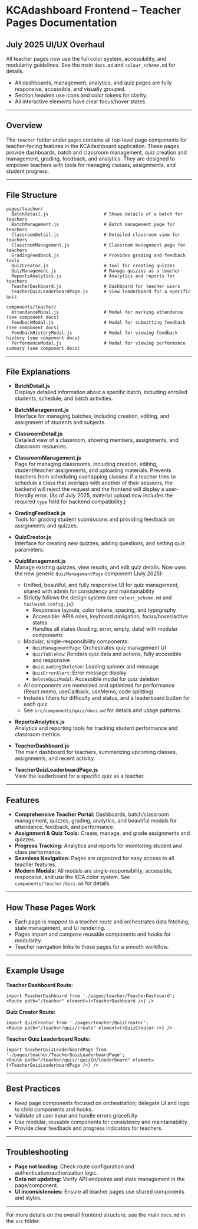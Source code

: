 # KCAdashboard Frontend – Teacher Pages Documentation

## July 2025 UI/UX Overhaul

All teacher pages now use the full color system, accessibility, and modularity guidelines. See the main `docs.md` and `colour_scheme.md` for details.

- All dashboards, management, analytics, and quiz pages are fully responsive, accessible, and visually grouped.
- Section headers use icons and color tokens for clarity.
- All interactive elements have clear focus/hover states.

---

## Overview

The `teacher` folder under `pages` contains all top-level page components for teacher-facing features in the KCAdashboard application. These pages provide dashboards, batch and classroom management, quiz creation and management, grading, feedback, and analytics. They are designed to empower teachers with tools for managing classes, assignments, and student progress.

---

## File Structure


```
pages/teacher/
  BatchDetail.js                     # Shows details of a batch for teachers
  BatchManagement.js                 # Batch management page for teachers
  ClassroomDetail.js                 # Detailed classroom view for teachers
  ClassroomManagement.js             # Classroom management page for teachers
  GradingFeedback.js                 # Provides grading and feedback tools
  QuizCreator.js                     # Tool for creating quizzes
  QuizManagement.js                  # Manage quizzes as a teacher
  ReportsAnalytics.js                # Analytics and reports for teachers
  TeacherDashboard.js                # Dashboard for teacher users
  TeacherQuizLeaderboardPage.js      # View leaderboard for a specific quiz

components/teacher/
  AttendanceModal.js                 # Modal for marking attendance (see component docs)
  FeedbackModal.js                   # Modal for submitting feedback (see component docs)
  FeedbackHistoryModal.js            # Modal for viewing feedback history (see component docs)
  PerformanceModal.js                # Modal for viewing performance summary (see component docs)
```

---

## File Explanations

- **BatchDetail.js**  
  Displays detailed information about a specific batch, including enrolled students, schedule, and batch activities.

- **BatchManagement.js**  
  Interface for managing batches, including creation, editing, and assignment of students and subjects.

- **ClassroomDetail.js**  
  Detailed view of a classroom, showing members, assignments, and classroom resources.

- **ClassroomManagement.js**  
  Page for managing classrooms, including creation, editing, student/teacher assignments, and uploading materials. Prevents teachers from scheduling overlapping classes: if a teacher tries to schedule a class that overlaps with another of their sessions, the backend will reject the request and the frontend will display a user-friendly error. (As of July 2025, material upload now includes the required `type` field for backend compatibility.)

- **GradingFeedback.js**  
  Tools for grading student submissions and providing feedback on assignments and quizzes.

- **QuizCreator.js**  
  Interface for creating new quizzes, adding questions, and setting quiz parameters.


- **QuizManagement.js**  
  Manage existing quizzes, view results, and edit quiz details. Now uses the new generic `QuizManagementPage` component (July 2025):
  - Unified, beautiful, and fully responsive UI for quiz management, shared with admin for consistency and maintainability
  - Strictly follows the design system (see `colour_scheme.md` and `tailwind.config.js`):
    - Responsive layouts, color tokens, spacing, and typography
    - Accessible: ARIA roles, keyboard navigation, focus/hover/active states
    - Handles all states (loading, error, empty, data) with modular components
  - Modular, single-responsibility components:
    - `QuizManagementPage`: Orchestrates quiz management UI
    - `QuizTableRow`: Renders quiz data and actions, fully accessible and responsive
    - `QuizLoadingSkeleton`: Loading spinner and message
    - `QuizErrorAlert`: Error message display
    - `DeleteQuizModal`: Accessible modal for quiz deletion
  - All components are memoized and optimized for performance (React.memo, useCallback, useMemo, code splitting)
  - Includes filters for difficulty and status, and a leaderboard button for each quiz
  - See `src/components/quiz/docs.md` for details and usage patterns.

- **ReportsAnalytics.js**  
  Analytics and reporting tools for tracking student performance and classroom metrics.

- **TeacherDashboard.js**  
  The main dashboard for teachers, summarizing upcoming classes, assignments, and recent activity.

- **TeacherQuizLeaderboardPage.js**  
  View the leaderboard for a specific quiz as a teacher.

---


## Features

- **Comprehensive Teacher Portal:** Dashboards, batch/classroom management, quizzes, grading, analytics, and beautiful modals for attendance, feedback, and performance.
- **Assignment & Quiz Tools:** Create, manage, and grade assignments and quizzes.
- **Progress Tracking:** Analytics and reports for monitoring student and class performance.
- **Seamless Navigation:** Pages are organized for easy access to all teacher features.
- **Modern Modals:** All modals are single-responsibility, accessible, responsive, and use the KCA color system. See `components/teacher/docs.md` for details.

---

## How These Pages Work

- Each page is mapped to a teacher route and orchestrates data fetching, state management, and UI rendering.
- Pages import and compose reusable components and hooks for modularity.
- Teacher navigation links to these pages for a smooth workflow.

---

## Example Usage

**Teacher Dashboard Route:**
```
import TeacherDashboard from './pages/teacher/TeacherDashboard';
<Route path="/teacher" element={<TeacherDashboard />} />
```

**Quiz Creator Route:**
```
import QuizCreator from './pages/teacher/QuizCreator';
<Route path="/teacher/quiz/create" element={<QuizCreator />} />
```

**Teacher Quiz Leaderboard Route:**
```
import TeacherQuizLeaderboardPage from './pages/teacher/TeacherQuizLeaderboardPage';
<Route path="/teacher/quiz/:quizId/leaderboard" element={<TeacherQuizLeaderboardPage />} />
```

---

## Best Practices

- Keep page components focused on orchestration; delegate UI and logic to child components and hooks.
- Validate all user input and handle errors gracefully.
- Use modular, reusable components for consistency and maintainability.
- Provide clear feedback and progress indicators for teachers.

---

## Troubleshooting

- **Page not loading:** Check route configuration and authentication/authorization logic.
- **Data not updating:** Verify API endpoints and state management in the page/component.
- **UI inconsistencies:** Ensure all teacher pages use shared components and styles.

---

For more details on the overall frontend structure, see the main `docs.md` in the `src` folder.
